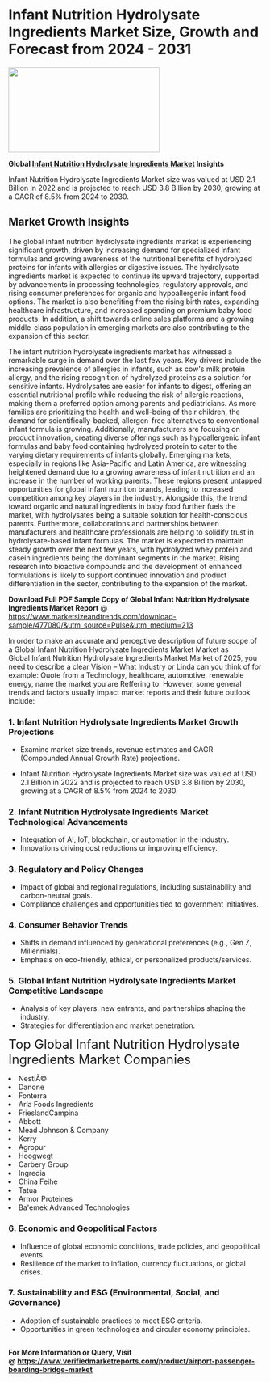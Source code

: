 <H1>Infant Nutrition Hydrolysate Ingredients Market Size, Growth and Forecast from 2024 - 2031</H1><img class="aligncenter size-medium wp-image-584254" src="https://thirdeyenews.in/wp-content/uploads/2024/09/Global-Market-Research-300x168.jpeg" alt="" width="300" height="168" /><p><strong>Global&nbsp;<a href="https://www.marketsizeandtrends.com/download-sample/477080/&amp;utm_source=Pulse&amp;utm_medium=213">Infant Nutrition Hydrolysate Ingredients Market</a> Insights</strong></p><p>Infant Nutrition Hydrolysate Ingredients Market size was valued at USD 2.1 Billion in 2022 and is projected to reach USD 3.8 Billion by 2030, growing at a CAGR of 8.5% from 2024 to 2030.</p><p><h2>Market Growth Insights</h2> <p>The global infant nutrition hydrolysate ingredients market is experiencing significant growth, driven by increasing demand for specialized infant formulas and growing awareness of the nutritional benefits of hydrolyzed proteins for infants with allergies or digestive issues. The hydrolysate ingredients market is expected to continue its upward trajectory, supported by advancements in processing technologies, regulatory approvals, and rising consumer preferences for organic and hypoallergenic infant food options. The market is also benefiting from the rising birth rates, expanding healthcare infrastructure, and increased spending on premium baby food products. In addition, a shift towards online sales platforms and a growing middle-class population in emerging markets are also contributing to the expansion of this sector. </p> <p>The infant nutrition hydrolysate ingredients market has witnessed a remarkable surge in demand over the last few years. Key drivers include the increasing prevalence of allergies in infants, such as cow's milk protein allergy, and the rising recognition of hydrolyzed proteins as a solution for sensitive infants. Hydrolysates are easier for infants to digest, offering an essential nutritional profile while reducing the risk of allergic reactions, making them a preferred option among parents and pediatricians. As more families are prioritizing the health and well-being of their children, the demand for scientifically-backed, allergen-free alternatives to conventional infant formula is growing. Additionally, manufacturers are focusing on product innovation, creating diverse offerings such as hypoallergenic infant formulas and baby food containing hydrolyzed protein to cater to the varying dietary requirements of infants globally. Emerging markets, especially in regions like Asia-Pacific and Latin America, are witnessing heightened demand due to a growing awareness of infant nutrition and an increase in the number of working parents. These regions present untapped opportunities for global infant nutrition brands, leading to increased competition among key players in the industry. Alongside this, the trend toward organic and natural ingredients in baby food further fuels the market, with hydrolysates being a suitable solution for health-conscious parents. Furthermore, collaborations and partnerships between manufacturers and healthcare professionals are helping to solidify trust in hydrolysate-based infant formulas. The market is expected to maintain steady growth over the next few years, with hydrolyzed whey protein and casein ingredients being the dominant segments in the market. Rising research into bioactive compounds and the development of enhanced formulations is likely to support continued innovation and product differentiation in the sector, contributing to the expansion of the market. </p><p><span class=""><strong>Download Full PDF Sample Copy of Global Infant Nutrition Hydrolysate Ingredients Market Report</strong> @ <a href="https://www.marketsizeandtrends.com/download-sample/477080/&amp;utm_source=Pulse&amp;utm_medium=213" target="_blank">https://www.marketsizeandtrends.com/download-sample/477080/&amp;utm_source=Pulse&amp;utm_medium=213</a></span></p><p>In order to make an accurate and perceptive description of future scope of a Global&nbsp;Infant Nutrition Hydrolysate Ingredients Market Market as Global&nbsp;Infant Nutrition Hydrolysate Ingredients Market Market of 2025, you need to describe a clear Vision &ndash; What Industry or Linda can you think of for example: Quote from a Technology, healthcare, automotive, renewable energy, name the market you are Reffering to. However, some general trends and factors usually impact market reports and their future outlook include:</p><h3>1.&nbsp;<strong>Infant Nutrition Hydrolysate Ingredients Market Growth Projections</strong></h3><ul><li>Examine market size trends, revenue estimates and CAGR (Compounded Annual Growth Rate) projections.</li><li><p>Infant Nutrition Hydrolysate Ingredients Market size was valued at USD 2.1 Billion in 2022 and is projected to reach USD 3.8 Billion by 2030, growing at a CAGR of 8.5% from 2024 to 2030.</p></li></ul><h3>2.&nbsp;<strong>Infant Nutrition Hydrolysate Ingredients Market Technological Advancements</strong></h3><ul><li>Integration of AI, IoT, blockchain, or automation in the industry.</li><li>Innovations driving cost reductions or improving efficiency.</li></ul><h3>3.&nbsp;<strong>Regulatory and Policy Changes</strong></h3><ul><li>Impact of global and regional regulations, including sustainability and carbon-neutral goals.</li><li>Compliance challenges and opportunities tied to government initiatives.</li></ul><h3>4.&nbsp;<strong>Consumer Behavior Trends</strong></h3><ul><li>Shifts in demand influenced by generational preferences (e.g., Gen Z, Millennials).</li><li>Emphasis on eco-friendly, ethical, or personalized products/services.</li></ul><h3>5.&nbsp;<strong>Global Infant Nutrition Hydrolysate Ingredients Market Competitive Landscape</strong></h3><ul><li>Analysis of key players, new entrants, and partnerships shaping the industry.</li><li>Strategies for differentiation and market penetration.</li></ul><p data-pm-slice="1 1 []"><span style="color: inherit; font-family: inherit; font-size: 25px;">Top Global Infant Nutrition Hydrolysate Ingredients Market Companies</span></p><div class="" data-test-id=""><p><li>NestlÃ©</li><li> Danone</li><li> Fonterra</li><li> Arla Foods Ingredients</li><li> FrieslandCampina</li><li> Abbott</li><li> Mead Johnson & Company</li><li> Kerry</li><li> Agropur</li><li> Hoogwegt</li><li> Carbery Group</li><li> Ingredia</li><li> China Feihe</li><li> Tatua</li><li> Armor Proteines</li><li> Ba'emek Advanced Technologies</li></p></div><h3>6.&nbsp;<strong>Economic and Geopolitical Factors</strong></h3><ul><li>Influence of global economic conditions, trade policies, and geopolitical events.</li><li>Resilience of the market to inflation, currency fluctuations, or global crises.</li></ul><h3>7.&nbsp;<strong>Sustainability and ESG (Environmental, Social, and Governance)</strong></h3><ul><li>Adoption of sustainable practices to meet ESG criteria.</li><li>Opportunities in green technologies and circular economy principles.</li></ul><h2><strong style="font-size: 14px;">For More Information or Query, Visit @&nbsp;</strong><a style="background-color: #ffffff; font-size: 14px;" href="https://www.marketsizeandtrends.com/report/infant-nutrition-hydrolysate-ingredients-market/" target="_blank">https://www.verifiedmarketreports.com/product/airport-passenger-boarding-bridge-market</a></h2>
